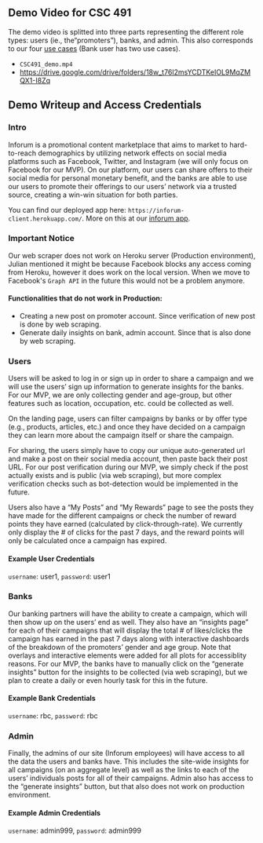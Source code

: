 ## Demo Video for CSC 491
The demo video is splitted into three parts representing the different role types: users (ie., the“promoters”), banks, and admin. This also corresponds to our four [use cases](https://github.com/dcsil/Inforum/blob/master/product_research/use_cases.md) (Bank user has two use cases).
- `CSC491_demo.mp4`
- https://drive.google.com/drive/folders/18w_t76I2msYCDTKeIOL9MqZMQX1-I8Zq

## Demo Writeup and Access Credentials
### Intro
Inforum is a promotional content marketplace that aims to market to hard-to-reach demographics by utilizing network effects on social media platforms such as Facebook, Twitter, and Instagram (we will only focus on Facebook for our MVP). On our platform, our users can share offers to their social media for personal monetary benefit, and the banks are able to use our users to promote their offerings to our users’ network via a trusted source, creating a win-win situation for both parties. 

You can find our deployed app here: `https://inforum-client.herokuapp.com/`. More on this at our [inforum app](https://github.com/dcsil/Inforum/tree/master/app).  

### Important Notice
Our web scraper does not work on Heroku server (Production environment), Julian mentioned it might be because Facebook blocks any access coming from Heroku, however it does work on the local version. When we move to Facebook's `Graph API` in the future this would not be a problem anymore. 
#### Functionalities that do not work in Production:
- Creating a new post on promoter account. Since verification of new post is done by web scraping.
- Generate daily insights on bank, admin account. Since that is also done by web scraping.

### Users
Users will be asked to log in or sign up in order to share a campaign and we will use the users’ sign up information to generate insights for the banks. For our MVP, we are only collecting gender and age-group, but other features such as location, occupation, etc. could be collected as well.

On the landing page, users can filter campaigns by banks or by offer type (e.g., products, articles, etc.) and once they have decided on a campaign they can learn more about the campaign itself or share the campaign.

For sharing, the users simply have to copy our unique auto-generated url and make a post on their social media account, then paste back their post URL. For our post verification during our MVP, we simply check if the post actually exists and is public (via web scraping), but more complex verification checks such as bot-detection would be implemented in the future.

Users also have a “My Posts” and “My Rewards” page to see the posts they have made for the different campaigns or check the number of reward points they have earned (calculated by click-through-rate). We currently only display the # of clicks for the past 7 days, and the reward points will only be calculated once a campaign has expired.

#### Example User Credentials
`username`: user1, `password`: user1

### Banks
Our banking partners will have the ability to create a campaign, which will then show up on the users’ end as well. They also have an “insights page” for each of their campaigns that will display the total # of likes/clicks the campaign has earned in the past 7 days along with interactive dashboards of the breakdown of the promoters’ gender and age group. Note that overlays and interactive elements were added for all plots for accessiblity reasons. For our MVP, the banks have to manually click on the “generate insights” button for the insights to be collected (via web scraping), but we plan to create a daily or even hourly task for this in the future. 

#### Example Bank Credentials
`username`: rbc, `password`: rbc

### Admin
Finally, the admins of our site (Inforum employees) will have access to all the data the users and banks have. This includes the site-wide insights for all campaigns (on an aggregate level) as well as the links to each of the users’ individuals posts for all of their campaigns. Admin also has access to the “generate insights” button, but that also does not work on production environment.

#### Example Admin Credentials
`username`: admin999, `password`: admin999

